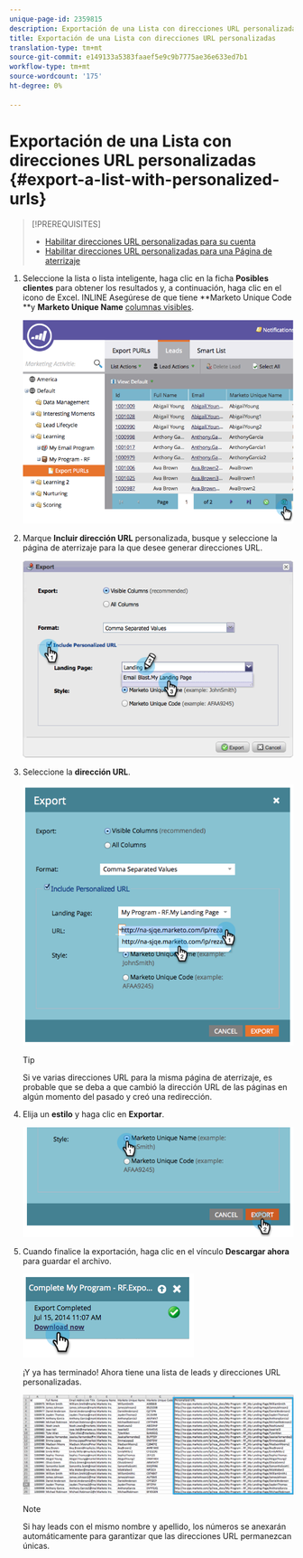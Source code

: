 ```yaml
---
unique-page-id: 2359815
description: Exportación de una Lista con direcciones URL personalizadas - Documentos de marketing - Documentación del producto
title: Exportación de una Lista con direcciones URL personalizadas
translation-type: tm+mt
source-git-commit: e149133a5383faaef5e9c9b7775ae36e633ed7b1
workflow-type: tm+mt
source-wordcount: '175'
ht-degree: 0%

---
```



# Exportación de una Lista con direcciones URL personalizadas {#export-a-list-with-personalized-urls}

>[!PREREQUISITES]
>
>* [Habilitar direcciones URL personalizadas para su cuenta](enable-personalized-urls-for-your-account.md)
>* [Habilitar direcciones URL personalizadas para una Página de aterrizaje](enable-personalized-urls-for-a-landing-page.md)

>



1. Seleccione la lista o lista inteligente, haga clic en la ficha **Posibles clientes** para obtener los resultados y, a continuación, haga clic en el icono de Excel. INLINE Asegúrese de que tiene **Marketo Unique Code **y **Marketo Unique Name** [columnas visibles](../../../../product-docs/core-marketo-concepts/smart-lists-and-static-lists/using-smart-lists/create-and-change-views-for-lists-and-smart-list.md).

   ![](assets/image2014-9-25-11-3a10-3a43.png)

1. Marque **Incluir dirección URL** personalizada, busque y seleccione la página de aterrizaje para la que desee generar direcciones URL.

   ![](assets/image2014-9-18-13-3a36-3a42.png)

1. Seleccione la **dirección URL**.

   ![](assets/image2014-9-18-13-3a36-3a53.png)

   >[!TIP]
   >
   >Si ve varias direcciones URL para la misma página de aterrizaje, es probable que se deba a que cambió la dirección URL de las páginas en algún momento del pasado y creó una redirección.

1. Elija un **estilo** y haga clic en **Exportar**.

   ![](assets/image2014-9-18-13-3a37-3a6.png)

1. Cuando finalice la exportación, haga clic en el vínculo **Descargar ahora** para guardar el archivo.

   ![](assets/image2014-9-18-13-3a37-3a27.png)

   ¡Y ya has terminado! Ahora tiene una lista de leads y direcciones URL personalizadas.

   ![](assets/image2014-9-18-13-3a37-3a36.png)

   >[!NOTE]
   >
   >Si hay leads con el mismo nombre y apellido, los números se anexarán automáticamente para garantizar que las direcciones URL permanezcan únicas.

